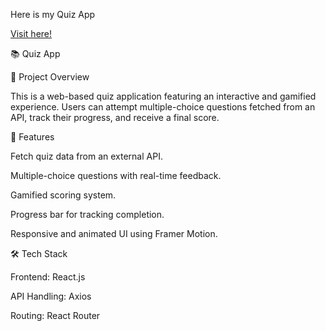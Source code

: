 Here is my Quiz App

<a href="https://quiz-app-yours.netlify.app/">Visit here!</a>

📚 Quiz App

🚀 Project Overview

This is a web-based quiz application featuring an interactive and gamified experience. Users can attempt multiple-choice questions fetched from an API, track their progress, and receive a final score.

🎯 Features

Fetch quiz data from an external API.

Multiple-choice questions with real-time feedback.

Gamified scoring system.

Progress bar for tracking completion.

Responsive and animated UI using Framer Motion.


🛠️ Tech Stack

Frontend: React.js

API Handling: Axios

Routing: React Router
